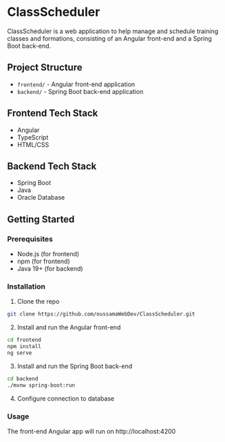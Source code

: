 # ClassScheduler 

ClassScheduler is a web application to help manage and schedule training classes and formations, consisting of an Angular front-end and a Spring Boot back-end.

## Project Structure

- `frontend/` - Angular front-end application
- `backend/` - Spring Boot back-end application  

## Frontend Tech Stack

- Angular
- TypeScript
- HTML/CSS

## Backend Tech Stack  

- Spring Boot
- Java
- Oracle Database

## Getting Started  

### Prerequisites

- Node.js (for frontend)
- npm (for frontend)
- Java 19+ (for backend)

### Installation

1. Clone the repo
```sh
git clone https://github.com/oussamaWebDev/ClassScheduler.git
```

2. Install and run the Angular front-end
```sh
cd frontend
npm install
ng serve
```

3. Install and run the Spring Boot back-end
```sh
cd backend
./mvnw spring-boot:run
```

4. Configure connection to database

### Usage
The front-end Angular app will run on http://localhost:4200


